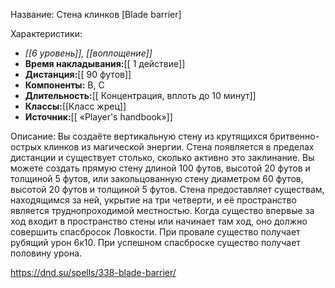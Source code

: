 Название: Стена клинков \[Blade barrier] 

Характеристики:
- *[[6 уровень]], [[воплощение]]*
- **Время накладывания:**[[ 1 действие]]
- **Дистанция:**[[ 90 футов]]
- **Компоненты:** В, С
- **Длительность:**[[ Концентрация, вплоть до 10 минут]]
- **Классы:**[[Класс  жрец]]
- **Источник:**[[ «Player's handbook»]]

Описание:
Вы создаёте вертикальную стену из крутящихся бритвенно-острых клинков из магической энергии. Стена появляется в пределах дистанции и существует столько, сколько активно это заклинание. Вы можете создать прямую стену длиной 100 футов, высотой 20 футов и толщиной 5 футов, или закольцованную стену диаметром 60 футов, высотой 20 футов и толщиной 5 футов. Стена предоставляет существам, находящимся за ней, укрытие на три четверти, и её пространство является труднопроходимой местностью.
Когда существо впервые за ход входит в пространство стены или начинает там ход, оно должно совершить спасбросок Ловкости. При провале существо получает рубящий урон 6к10. При успешном спасброске существо получает половину урона.

https://dnd.su/spells/338-blade-barrier/